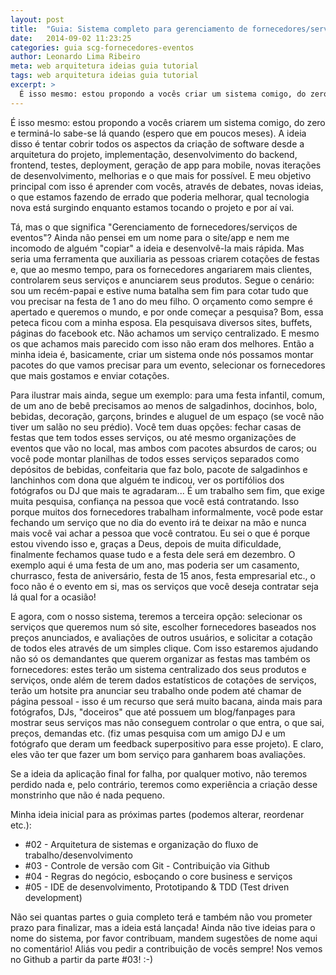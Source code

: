 ```yaml
---
layout: post
title:  "Guia: Sistema completo para gerenciamento de fornecedores/serviços de eventos - Parte #01 de ?"
date:   2014-09-02 11:23:25
categories: guia scg-fornecedores-eventos
author: Leonardo Lima Ribeiro
meta: web arquitetura ideias guia tutorial
tags: web arquitetura ideias guia tutorial
excerpt: >
  É isso mesmo: estou propondo a vocês criar um sistema comigo, do zero!
---
```

É isso mesmo: estou propondo a vocês criarem um sistema comigo, do zero e terminá-lo sabe-se lá quando (espero
que em poucos meses). A ideia disso é tentar cobrir todos os aspectos da criação de software desde a arquitetura 
do projeto, implementação, desenvolvimento do backend, frontend, testes, deployment, geração de app para mobile, 
novas iterações de desenvolvimento, melhorias e o que mais for possível. E meu objetivo principal com isso é aprender com
vocês, através de debates, novas ideias, o que estamos fazendo de errado que poderia melhorar, qual tecnologia nova
está surgindo enquanto estamos tocando o projeto e por aí vai.

Tá, mas o que significa "Gerenciamento de fornecedores/serviços de eventos"? Ainda não pensei em um nome para
o site/app e nem me incomodo de alguém "copiar" a ideia e desenvolvê-la mais rápida. Mas seria uma ferramenta
que auxiliaria as pessoas criarem cotações de festas e, que ao mesmo tempo, para os fornecedores angariarem mais clientes,
controlarem seus serviços e anunciarem seus produtos. Segue o cenário:
sou um recém-papai e estive numa batalha sem fim para cotar tudo que vou precisar na festa de 1 ano do meu filho.
O orçamento como sempre é apertado e queremos o mundo, e por onde começar a pesquisa? Bom, essa peteca ficou
com a minha esposa. Ela pesquisava diversos sites, buffets, páginas do facebook etc. Não achamos um serviço
centralizado. E mesmo os que achamos mais parecido com isso não eram dos melhores. Então a minha ideia é, basicamente,
criar um sistema onde nós possamos montar pacotes do que vamos precisar para um evento, selecionar os fornecedores que
mais gostamos e enviar cotações.

Para ilustrar mais ainda, segue um exemplo: para uma festa infantil, comum, de um ano de bebê precisamos ao menos de 
salgadinhos, docinhos, bolo, bebidas, decoração, garçons, brindes e aluguel de um espaço (se você não tiver um salão no 
seu prédio). Você tem duas opções: fechar casas de festas que tem todos esses serviços, ou até mesmo organizações de eventos 
que vão no local, mas ambos com pacotes absurdos de caros; ou você pode montar planilhas de todos esses serviços separados
como depósitos de bebidas, confeitaria que faz bolo, pacote de salgadinhos e lanchinhos com dona que alguém te indicou,
ver os portifólios dos fotógrafos ou DJ que mais te agradaram... É um trabalho sem fim, que exige muita pesquisa, 
confiança na pessoa que você está contratando. Isso porque muitos dos fornecedores trabalham informalmente, você
pode estar fechando um serviço que no dia do evento irá te deixar na mão e nunca mais você vai achar a pessoa que você
contratou. Eu sei o que é porque estou vivendo isso e, graças a Deus, depois de muita dificuldade, finalmente fechamos 
quase tudo e a festa dele será em dezembro. O exemplo aqui é uma festa de um ano, mas poderia ser um casamento,
churrasco, festa de aniversário, festa de 15 anos, festa empresarial etc., o foco não é o evento em si,
mas os serviços que você deseja contratar seja lá qual for a ocasião! 

E agora, com o nosso sistema, teremos a terceira opção: selecionar os serviços que queremos num só site, escolher fornecedores
baseados nos preços anunciados, e avaliações de outros usuários, e solicitar a cotação de todos eles através de um simples clique.
Com isso estaremos ajudando não só os demandantes que querem organizar as festas mas também os fornecedores: estes terão
um sistema centralizado dos seus produtos e serviços, onde além de terem dados estatísticos de cotações de serviços, terão um 
hotsite pra anunciar seu trabalho onde podem até chamar de página pessoal - isso é um recurso que será muito bacana, ainda mais 
para fotógrafos, DJs, "doceiros" que até possuem um blog/fanpages para mostrar seus serviços mas não conseguem controlar o que
entra, o que sai, preços, demandas etc. (fiz umas pesquisa com um amigo DJ e um fotógrafo que deram um feedback superpositivo para
esse projeto). E claro, eles vão ter que fazer um bom serviço para ganharem boas avaliações.

Se a ideia da aplicação final for falha, por qualquer motivo, não teremos perdido nada e, pelo contrário, teremos como experiência 
a criação desse monstrinho que não é nada pequeno. 

Minha ideia inicial para as próximas partes (podemos alterar, reordenar etc.):

* #02 - Arquitetura de sistemas e organização do fluxo de trabalho/desenvolvimento
* #03 - Controle de versão com Git - Contribuição via Github
* #04 - Regras do negócio, esboçando o core business e serviços
* #05 - IDE de desenvolvimento, Prototipando & TDD (Test driven development)

Não sei quantas partes o guia completo terá e também não vou prometer prazo para finalizar, mas a ideia está lançada! Ainda 
não tive ideias para o nome do sistema, por favor contribuam, mandem sugestões de nome aqui no comentário! Aliás vou pedir a 
contribuição de vocês sempre! Nos vemos no Github a partir da parte #03! :-)
